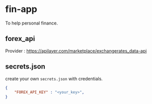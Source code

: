 # fin-app

To help personal finance.



## forex_api
Provider : https://apilayer.com/marketplace/exchangerates_data-api

## secrets.json
create your own `secrets.json` with credentials.
```json
{
    "FOREX_API_KEY" : "<your_key>",
}
```